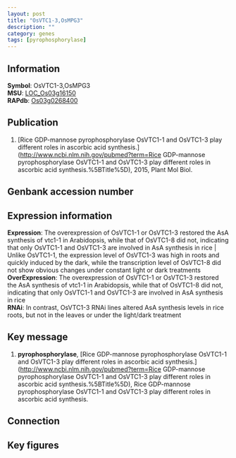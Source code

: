 ```yaml
---
layout: post
title: "OsVTC1-3,OsMPG3"
description: ""
category: genes
tags: [pyrophosphorylase]
---
```


## Information
__Symbol__: OsVTC1-3,OsMPG3  
__MSU__: [LOC_Os03g16150](http://rice.plantbiology.msu.edu/cgi-bin/ORF_infopage.cgi?orf=LOC_Os03g16150)  
__RAPdb__: [Os03g0268400](http://rapdb.dna.affrc.go.jp/viewer/gbrowse_details/irgsp1?name=Os03g0268400)  

## Publication
1. [Rice GDP-mannose pyrophosphorylase OsVTC1-1 and OsVTC1-3 play different roles in ascorbic acid synthesis.](http://www.ncbi.nlm.nih.gov/pubmed?term=Rice GDP-mannose pyrophosphorylase OsVTC1-1 and OsVTC1-3 play different roles in ascorbic acid synthesis.%5BTitle%5D), 2015, Plant Mol Biol.

## Genbank accession number

## Expression information
__Expression__: The overexpression of OsVTC1-1 or OsVTC1-3 restored the AsA synthesis of vtc1-1 in Arabidopsis, while that of OsVTC1-8 did not, indicating that only OsVTC1-1 and OsVTC1-3 are involved in AsA synthesis in rice |  Unlike OsVTC1-1, the expression level of OsVTC1-3 was high in roots and quickly induced by the dark, while the transcription level of OsVTC1-8 did not show obvious changes under constant light or dark treatments  
__OverExpression__: The overexpression of OsVTC1-1 or OsVTC1-3 restored the AsA synthesis of vtc1-1 in Arabidopsis, while that of OsVTC1-8 did not, indicating that only OsVTC1-1 and OsVTC1-3 are involved in AsA synthesis in rice  
__RNAi__: In contrast, OsVTC1-3 RNAi lines altered AsA synthesis levels in rice roots, but not in the leaves or under the light/dark treatment  

## Key message
1. __pyrophosphorylase__, [Rice GDP-mannose pyrophosphorylase OsVTC1-1 and OsVTC1-3 play different roles in ascorbic acid synthesis.](http://www.ncbi.nlm.nih.gov/pubmed?term=Rice GDP-mannose pyrophosphorylase OsVTC1-1 and OsVTC1-3 play different roles in ascorbic acid synthesis.%5BTitle%5D), Rice GDP-mannose pyrophosphorylase OsVTC1-1 and OsVTC1-3 play different roles in ascorbic acid synthesis.

## Connection

## Key figures


